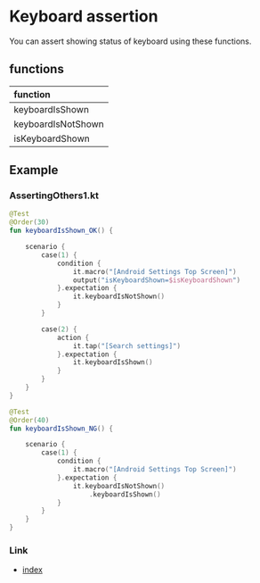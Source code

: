 # Keyboard assertion

You can assert showing status of keyboard using these functions.

## functions

| function           |
|:-------------------|
| keyboardIsShown    |
| keyboardIsNotShown |
| isKeyboardShown    |

## Example

### AssertingOthers1.kt

```kotlin
@Test
@Order(30)
fun keyboardIsShown_OK() {

    scenario {
        case(1) {
            condition {
                it.macro("[Android Settings Top Screen]")
                output("isKeyboardShown=$isKeyboardShown")
            }.expectation {
                it.keyboardIsNotShown()
            }
        }

        case(2) {
            action {
                it.tap("[Search settings]")
            }.expectation {
                it.keyboardIsShown()
            }
        }
    }
}

@Test
@Order(40)
fun keyboardIsShown_NG() {

    scenario {
        case(1) {
            condition {
                it.macro("[Android Settings Top Screen]")
            }.expectation {
                it.keyboardIsNotShown()
                    .keyboardIsShown()
            }
        }
    }
}
```

### Link

- [index](../../../index.md)



